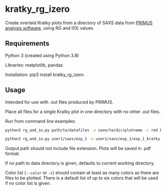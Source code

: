 # kratky_rg_izero
Create overlaid Kratky plots from a directory of SAXS data from [PRIMUS analysis software](https://www.embl-hamburg.de/biosaxs/primus.html),
using RG and I(0) values.

## Requirements
Python 3 (created using Python 3.8)

Libraries: matplotlib, pandas

Installation: pip3 install kratky_rg_izero

## Usage
Intended for use with .out files produced by PRIMUS.

Place all files for a single Kratky plot in one directory with no other .out files.

Run from command line examples:

``` bash
python3 rg_and_io.py path/to/datafiles -o save/to/dir/plotname -c red blue
```

```bash
python3 rg_and_io.py user1/saxs/exp_1 -o user1/saxs/exp_1/exp_1_kratky -c red blue
```

Output path should not include file extension. Plots will be saved in .pdf format.

If no path to data directory is given, defaults to current working directory.

Color list (`--color` or `-c`) should contain at least as many colors as there are files to be plotted. There is a default list of up to six colors that will
be used if no color list is given.

